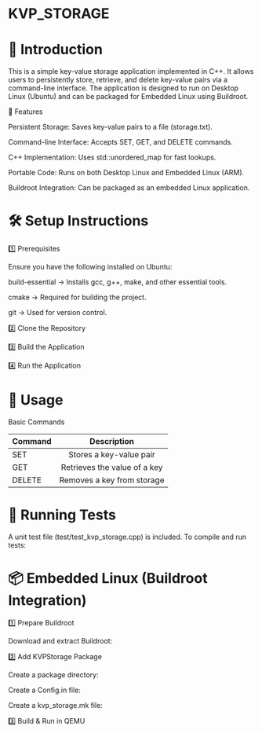 # KVP_STORAGE
# 📌  Introduction

This is a simple key-value storage application implemented in C++. It allows users to persistently store, retrieve, and delete key-value pairs via a command-line interface. The application is designed to run on Desktop Linux (Ubuntu) and can be packaged for Embedded Linux using Buildroot.

🚀 Features

Persistent Storage: Saves key-value pairs to a file (storage.txt).

Command-line Interface: Accepts SET, GET, and DELETE commands.

C++ Implementation: Uses std::unordered_map for fast lookups.

Portable Code: Runs on both Desktop Linux and Embedded Linux (ARM).

Buildroot Integration: Can be packaged as an embedded Linux application.


# 🛠️ Setup Instructions

1️⃣ Prerequisites

Ensure you have the following installed on Ubuntu:

build-essential → Installs gcc, g++, make, and other essential tools.

cmake → Required for building the project.

git → Used for version control.

2️⃣ Clone the Repository

3️⃣ Build the Application

4️⃣ Run the Application

# 🎯 Usage

Basic Commands

| Command             | Description                    |
| :----------------   | :-----------------------------:|
| SET <key> <value>   |   Stores a key-value pair      | 
| GET <key>           |   Retrieves the value of a key |
| DELETE <key>        |  Removes a key from storage    |


# 🔬 Running Tests

A unit test file (test/test_kvp_storage.cpp) is included. To compile and run tests:


# 📦 Embedded Linux (Buildroot Integration)

1️⃣ Prepare Buildroot

Download and extract Buildroot:

2️⃣ Add KVPStorage Package

Create a package directory:

Create a Config.in file:

Create a kvp_storage.mk file:

3️⃣ Build & Run in QEMU






